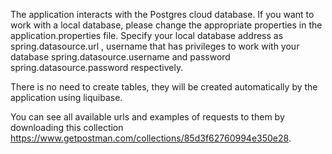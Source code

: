 The application interacts with the Postgres cloud database. If you want to work with a local database, please change the
appropriate properties in the application.properties file. Specify your local database address as spring.datasource.url
, username that has privileges to work with your database spring.datasource.username and password
spring.datasource.password respectively.

There is no need to create tables, they will be created automatically by the application using liquibase.

You can see all available urls and examples of requests to them by downloading this
collection https://www.getpostman.com/collections/85d3f62760994e350e28.
